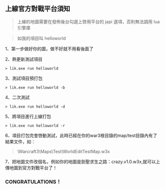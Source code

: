 ## 上線官方對戰平台須知

> 上線的地圖需要在發佈後台勾選上啓用平台的 japi 選項，否則無法調用 lua 引擎庫

> 如我的項目叫 helloworld

1、第一步做好你的圖，做不好就不用看後面了

2、熱更新測試項目

```
> lik.exe run helloworld
```

3、測試項目預打包

```
> lik.exe run helloworld -b
```

4、二次測試

```
> lik.exe run helloworld -d
```

5、將項目進行上線打包

```
> lik.exe run helloworld -r
```

6、項目打包完會啓動測試，此時已經在你的war3根目錄的map/test目錄內有了結果文件，如：

> \Warcraft3\Maps\Test\WorldEditTestMap.w3x

7、把地圖文件改個名，例如你的地圖是劍聖求生之路：crazy.v1.0.w3x,就可以上傳地圖到官方對戰平台了！

### CONGRATULATIONS！
